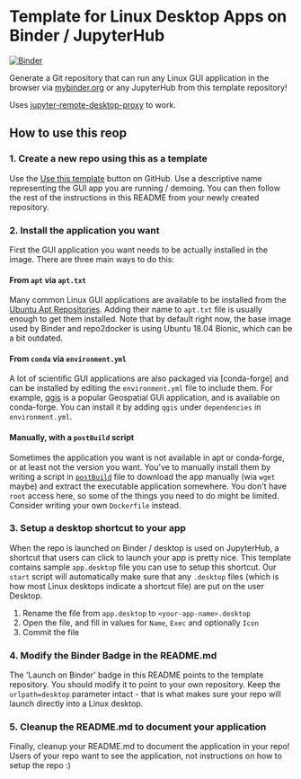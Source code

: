 # Template for Linux Desktop Apps on Binder / JupyterHub

[![Binder](https://mybinder.org/badge_logo.svg)](https://mybinder.org/v2/gh/yuvipanda/binder-desktop-app-template/HEAD?urlpath=desktop)

Generate a Git repository that can run any Linux GUI application in
the browser via [mybinder.org](https://mybinder.org) or any JupyterHub
from this template repository!

Uses [jupyter-remote-desktop-proxy](https://github.com/jupyterhub/jupyter-remote-desktop-proxy)
to work.

## How to use this reop

### 1. Create a new repo using this as a template

Use the [Use this template](https://docs.github.com/en/repositories/creating-and-managing-repositories/creating-a-repository-from-a-template#creating-a-repository-from-a-template)
button on GitHub. Use a descriptive name representing the
GUI app you are running / demoing. You can then follow the rest of
the instructions in this README from your newly created repository.

### 2. Install the application you want

First the GUI application you want needs to be actually installed in
the image. There are three main ways to do this:

#### From `apt` via `apt.txt`

Many common Linux GUI applications are available to be installed from
the [Ubuntu Apt Repositories](https://packages.ubuntu.com). Adding their
name to `apt.txt` file is usually enough to get them installed. Note that
by default right now, the base image used by Binder and repo2docker is
using Ubuntu 18.04 Bionic, which can be a bit outdated.

#### From `conda` via `environment.yml`

A lot of scientific GUI applications are also packaged via [conda-forge]
and can be installed by editing the `environment.yml` file to include them.
For example, [qgis](https://anaconda.org/conda-forge/qgis) is a popular
Geospatial GUI application, and is available on conda-forge. You can install
it by adding `qgis` under `dependencies` in `environment.yml`.

#### Manually, with a `postBuild` script

Sometimes the application you want is not available in apt or conda-forge,
or at least not the version you want. You've to manually install them
by writing a script in [`postBuild`](https://repo2docker.readthedocs.io/en/latest/config_files.html#postbuild-run-code-after-installing-the-environment)
file to download the app manually (wia `wget` maybe) and extract the executable
application somewhere. You don't have `root` access here, so some of the things
you need to do might be limited. Consider writing your own `Dockerfile` instead.

### 3. Setup a desktop shortcut to your app

When the repo is launched on Binder / desktop is used on JupyterHub, a shortcut
that users can click to launch your app is pretty nice. This template contains
sample `app.desktop` file you can use to setup this shortcut. Our `start` script
will automatically make sure that any `.desktop` files (which is how most Linux
desktops indicate a shortcut file) are put on the user Desktop.

1. Rename the file from `app.desktop` to `<your-app-name>.desktop`
2. Open the file, and fill in values for `Name`, `Exec` and optionally `Icon`
3. Commit the file

### 4. Modify the Binder Badge in the README.md

The 'Launch on Binder' badge in this README points to the template repository.
You should modify it to point to your own repository. Keep the `urlpath=desktop`
parameter intact - that is what makes sure your repo will launch directly into
a Linux desktop.

### 5. Cleanup the README.md to document your application

Finally, cleanup your README.md to document the application in your repo! Users
of your repo want to see the application, not instructions on how to setup the repo :)
